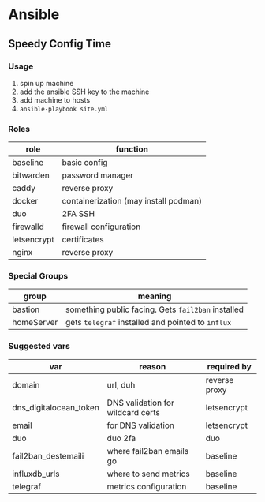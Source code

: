 # Ansible

## Speedy Config Time

### Usage

1. spin up machine
2. add the ansible SSH key to the machine
3. add machine to hosts
4. `ansible-playbook site.yml`

### Roles

| role        | function                              |
|-------------|---------------------------------------|
| baseline    | basic config                          |
| bitwarden   | password manager                      |
| caddy       | reverse proxy                         |
| docker      | containerization (may install podman) |
| duo         | 2FA SSH                               |
| firewalld   | firewall configuration                |
| letsencrypt | certificates                          |
| nginx       | reverse proxy                         |

### Special Groups

| group      | meaning                                          |
|------------|--------------------------------------------------|
| bastion    | something public facing. Gets `fail2ban` installed |
| homeServer | gets `telegraf` installed and pointed to `influx`    |

### Suggested vars

| var                    | reason                            | required by   |
|------------------------|-----------------------------------|---------------|
| domain                 | url, duh                          | reverse proxy |
| dns_digitalocean_token | DNS validation for wildcard certs | letsencrypt   |
| email                  | for DNS validation                | letsencrypt   |
| duo                    | duo 2fa                           | duo           |
| fail2ban_destemaili    | where fail2ban emails go          | baseline      |
| influxdb_urls          | where to send metrics             | baseline      |
| telegraf               | metrics configuration             | baseline      |
